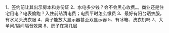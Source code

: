 1、签约前让其出示房本和身份证
2、水电多少钱？会不会黑心收费。。商业还是住宅用电？电表偷跑？入住前结清电费；电费平时怎么缴费
3、最好有阳台晒衣服，有水龙头洗衣服
4、桌子能放大显示器甚至双显示器
5、有冰箱、洗衣机吗
7、大单间/隔间隔音效果
8、房子在第几层
